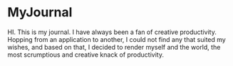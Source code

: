 # MyJournal
HI. This is my journal. 
I have always been a fan of creative productivity. Hopping from an application to another, I could not find any that suited my wishes, and based on that, I decided to render myself and the world, the most scrumptious and creative knack of productivity.
